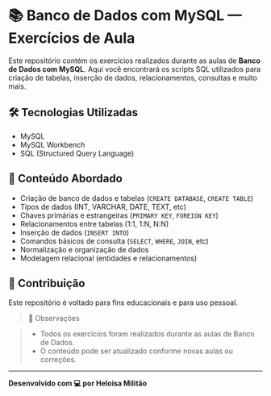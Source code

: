 # 📚 Banco de Dados com MySQL — Exercícios de Aula

Este repositório contém os exercícios realizados durante as aulas de **Banco de Dados com MySQL**. Aqui você encontrará os scripts SQL utilizados para criação de tabelas, inserção de dados, relacionamentos, consultas e muito mais.

## 🛠️ Tecnologias Utilizadas

- MySQL
- MySQL Workbench
- SQL (Structured Query Language)

## 🧠 Conteúdo Abordado

- Criação de banco de dados e tabelas (`CREATE DATABASE`, `CREATE TABLE`)
- Tipos de dados (INT, VARCHAR, DATE, TEXT, etc)
- Chaves primárias e estrangeiras (`PRIMARY KEY`, `FOREIGN KEY`)
- Relacionamentos entre tabelas (1:1, 1:N, N:N)
- Inserção de dados (`INSERT INTO`)
- Comandos básicos de consulta (`SELECT`, `WHERE`, `JOIN`, etc)
- Normalização e organização de dados
- Modelagem relacional (entidades e relacionamentos)


## 🤝 Contribuição

Este repositório é voltado para fins educacionais e para uso pessoal. 
<br>




> 📌 Observações

> - Todos os exercícios foram realizados durante as aulas de Banco de Dados.
> - O conteúdo pode ser atualizado conforme novas aulas ou correções.

---

**Desenvolvido com 💻 por Heloisa Militão**

